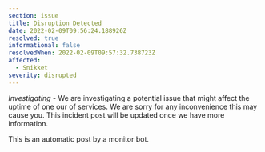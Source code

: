 ```yaml
---
section: issue
title: Disruption Detected
date: 2022-02-09T09:56:24.188926Z
resolved: true
informational: false
resolvedWhen: 2022-02-09T09:57:32.738723Z
affected:
  - Snikket
severity: disrupted
---
```

*Investigating* - We are investigating a potential issue that might affect the uptime of one our of services. We are sorry for any inconvenience this may cause you. This incident post will be updated once we have more information.

This is an automatic post by a monitor bot.
        